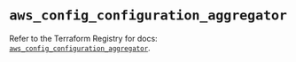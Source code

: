 # `aws_config_configuration_aggregator`

Refer to the Terraform Registry for docs: [`aws_config_configuration_aggregator`](https://registry.terraform.io/providers/hashicorp/aws/6.7.0/docs/resources/config_configuration_aggregator).
